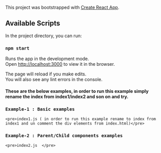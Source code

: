 This project was bootstrapped with [Create React App](https://github.com/facebook/create-react-app).

## Available Scripts

In the project directory, you can run:

### `npm start`

Runs the app in the development mode.<br />
Open [http://localhost:3000](http://localhost:3000) to view it in the browser.

The page will reload if you make edits.<br />
You will also see any lint errors in the console.

<h4>These are the below examples, in order to run this example simply rename the index from index1/index2 and son on and try.</h4>

### `Example-1 : Basic examples`
    <pre>index1.js ( in order to run this example rename to index from index1 and un comment the div elements from index.html)</pre>

### `Example-2 : Parent/Child components examples`
    <pre>index2.js  </pre>
